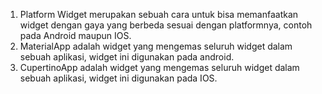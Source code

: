 1. Platform Widget merupakan sebuah cara untuk bisa memanfaatkan widget dengan gaya yang berbeda sesuai dengan platformnya, contoh pada Android maupun IOS.
2. MaterialApp adalah widget yang mengemas seluruh widget dalam sebuah aplikasi, widget ini digunakan pada android.
3. CupertinoApp adalah widget yang mengemas seluruh widget dalam sebuah aplikasi, widget ini digunakan pada IOS.